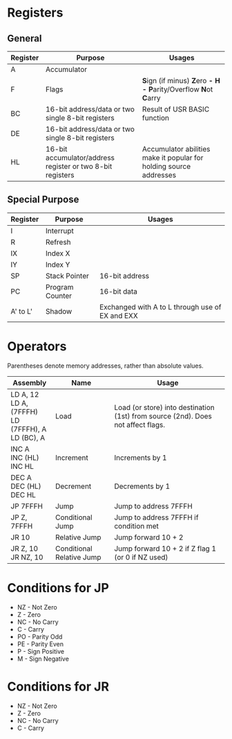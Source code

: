 
# Registers

## General

| Register | Purpose | Usages |
|----------|------|-------|
| A | Accumulator | |
| F | Flags | **S**ign (if minus)	**Z**ero **-** **H** **-**	**P**arity/Overflow	**N**ot	**C**arry	|
| BC | 16-bit address/data or two single 8-bit registers | Result of USR BASIC function |
| DE | 16-bit address/data or two single 8-bit registers | |
| HL | 16-bit accumulator/address register or two 8-bit registers | Accumulator abilities make it popular for holding source addresses |

## Special Purpose

| Register | Purpose | Usages |
|----------|------|-------|
| I | Interrupt | |
| R | Refresh | |
| IX | Index X | |
| IY | Index Y | |
| SP | Stack Pointer | 16-bit address |
| PC | Program Counter | 16-bit data |
| A' to L' | Shadow | Exchanged with A to L through use of EX and EXX |

# Operators

Parentheses denote memory addresses, rather than absolute values.

| Assembly                                        | Name | Usage                                                  |
|-------------------------------------------------|------|--------------------------------------------------------|
| LD A, 12<br>LD A, (7FFFH)<br>LD (7FFFH), A<br>LD (BC), A | Load | Load (or store) into destination (1st) from source (2nd). Does not affect flags. |
| INC A<br>INC (HL)<br>INC HL  | Increment | Increments by 1 |
| DEC A<br>DEC (HL)<br>DEC HL  | Decrement | Decrements by 1 |
| JP 7FFFH | Jump | Jump to address 7FFFH |
| JP Z, 7FFFH | Conditional Jump | Jump to address 7FFFH if condition met |
| JR 10 | Relative Jump | Jump forward 10 + 2 |
| JR Z, 10<br>JR NZ, 10 | Conditional Relative Jump | Jump forward 10 + 2 if Z flag 1 (or 0 if NZ used) |

# Conditions for JP

* NZ - Not Zero
* Z - Zero
* NC - No Carry
* C - Carry
* PO - Parity Odd
* PE - Parity Even
* P - Sign Positive
* M - Sign Negative

# Conditions for JR

* NZ - Not Zero
* Z - Zero
* NC - No Carry
* C - Carry
